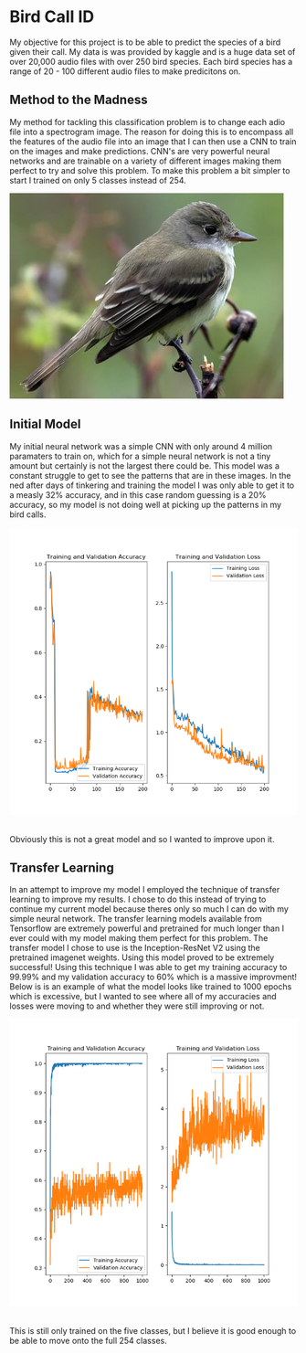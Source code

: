 # Bird Call ID

My objective for this project is to be able to predict the species of a bird given their call.  My data is was provided by kaggle and is a huge data set of over 20,000 audio files with over 250 bird species.  Each bird species has a range of 20 - 100 different audio files to make predicitons on.  

## Method to the Madness
My method for tackling this classification problem is to change each adio file into a spectrogram image.  The reason for doing this is to encompass all the features of the audio file into an image that I can then use a CNN to train on the images and make predictions.  CNN's are very powerful neural networks and are trainable on a variety of different images making them perfect to try and solve this problem.  To make this problem a bit simpler to start I trained on only 5 classes instead of 254.  

![Bird](160820341-480px.jpg)

## Initial Model
My initial neural network was a simple CNN with only around 4 million paramaters to train on, which for a simple neural network is not a tiny amount but certainly is not the largest there could be.  This model was a constant struggle to get to see the patterns that are in these images.  In the ned after days of tinkering and training the model I was only able to get it to a measly 32% accuracy, and in this case random guessing is a 20% accuracy, so my model is not doing well at picking up the patterns in my bird calls.

<p align="center">
    <img src="twentythree_cont.png" size = '600x600'/>
</p>
<br/>
Obviously this is not a great model and so I wanted to improve upon it.

## Transfer Learning
In an attempt to improve my model I employed the technique of transfer learning to improve my results.  I chose to do this instead of trying to continue my current model because theres only so much I can do with my simple neural network.  The transfer learning models available from Tensorflow are extremely powerful and pretrained for much longer than I ever could with my model making them perfect for this problem.  The transfer model I chose to use is the Inception-ResNet V2 using the pretrained imagenet weights.  Using this model proved to be extremely successful!  Using this technique I was able to get my training accuracy to 99.99% and my validation accuracy to 60% which is a massive improvment!  Below is is an example of what the model looks like trained to 1000 epochs which is excessive, but I wanted to see where all of my accuracies and losses were moving to and whether they were still improving or not.

<p align="center">
    <img src="thousand_epochs.png" size = '600x600'/>
</p>
<br/>
This is still only trained on the five classes, but I believe it is good enough to be able to move onto the full 254 classes.  
